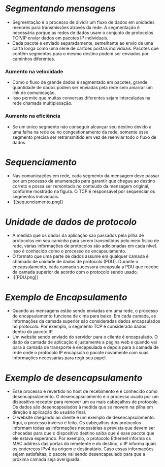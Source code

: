 # *Segmentando mensagens*

- Segmentação é o processo de dividir um fluxo de dados em unidades menores para transmissões através da rede. A segmentação é necessária porque as redes de dados usam o conjunto de protocolos TCP/IP enviar dados em pacotes IP individuais. 
- Cada pacote é enviado separadamente, semelhante ao envio de uma carta longa como uma série de cartões postais individuais. Pacotes que contêm segmentos para o mesmo destino podem ser enviados por caminhos diferentes.

### **Aumento na velocidade**

- Como o fluxo de grande dados é segmentado em pacotes, grande quantidade de dados podem ser enviadas pela rede sem amarrar um link de comunicação. 
- Isso permite que muitas conversas diferentes sejam intercaladas na rede chamada multiplexação.

### **Aumento na eficiência**

- Se um único segmento não conseguir alcançar seu destino devido a uma falha na rede ou no congestionamento da rede, somente esse segmento precisa ser retransmitido em vez de reenviar todo o fluxo de dados.

# *Sequenciamento*

- Nas comunicações em rede, cada segmento da mensagem deve passar por um processo de enumeração para garantir que chegue ao destino correto e possa ser remontado no conteúdo da mensagem original, conforme mostrado na figura. O TCP é responsável por sequenciar os segmentos individuais.
- ![[sequenciamento.png]]

# *Unidade de dados de protocolo*

- À medida que os dados da aplicação são passados pela pilha de protocolos em seu caminho para serem transmitidos pelo meio físico de rede, várias informações de protocolos são adicionadas em cada nível. Isso é conhecido como o processo de encapsulamento.
- O formato que uma parte de dados assume em qualquer camada é chamado de unidade de dados de protocolo (PDU). Durante o encapsulamento, cada camada sucessora encapsula a PDU que recebe da camada superior de acordo com o protocolo sendo usado.
- ![[PDU.png]]

# *Exemplo de Encapsulamento*

- Quando as mensagens estão sendo enviadas em uma rede, o processo de encapsulamento funciona de cima para baixo. Em cada camada, as informações da camada superior são consideradas dados encapsulados no protocolo. Por exemplo, o segmento TCP é considerado dados dentro do pacote IP.
- Um website sendo enviado do servidor para o cliente é encapsulado. O dado da camada de aplicação é justamente a página web e quando vai para a camada de transporte é encapsulada e depois para a camada de rede onde o protocolo IP encapsula o pacote novamente com suas informações necessárias para regir seu papel. 

# *Exemplo de desencapsulamento*

- Esse processo é revertido no host de recebimento e é conhecido como desencapsulamento. O desencapsulamento é o processo usado por um dispositivo receptor para remover um ou mais cabeçalhos de protocolo. Os dados são desencapsulados à medida que se movem na pilha em direção à aplicação do usuário final.
- O website chegando ao cliente é um exemplo de desencapsulamento. Aqui, o processo inverso é feito. Os cabeçalhos dos protocolos informam todas as informações necessárias e prevista que devem ser checadas para que o dispositivo destino saiba que é esse pacote que ele estava esperando. Por exemplo, o protocolo Ethernet informa os MAC address das portas do remetente e do destino, o IP informa quais os endereços IPv4 da origem e destinatário. Caso essas informações sejam satisfeitas, o pacote vai sendo desencapsulado para que a próxima camada seja averiguada.
